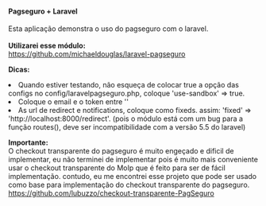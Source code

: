 <h4>Pagseguro + Laravel</h4>
<p>
	Esta aplicação demonstra o uso do pagseguro com o laravel.
	<br /><br/>
	<b>Utilizarei esse módulo:</b>
	<br />
	<a href="https://github.com/michaeldouglas/laravel-pagseguro" target="blank">
	https://github.com/michaeldouglas/laravel-pagseguro
	</a>
</p>

<p>
	<b>Dicas:</b><br />
	<li>Quando estiver testando, não esqueça de colocar true a opção das configs no config/laravelpagseguro.php, coloque 'use-sandbox' => true.</li>
	<li>Coloque o email e o token entre ''</li>
	<li>As url de redirect e notifications, coloque como fixeds. assim: 'fixed' => 'http://localhost:8000/redirect'. (pois o módulo está com um bug para a função routes(), deve ser incompatibilidade com a versão 5.5 do laravel)</li>
</p>

<p>
	<b>Importante:</b><br />
	O checkout transparente do pagseguro é muito engeçado e dificil de implementar, eu não terminei de implementar pois é muito mais conveniente usar o checkout transparente do MoIp que é feito para ser de fácil implementação. contudo, eu me encontrei esse projeto que pode ser usado como base para implementação do checkout transparente do pagseguro.<br />
	<a href="https://github.com/lubuzzo/checkout-transparente-PagSeguro" target="blank">
	https://github.com/lubuzzo/checkout-transparente-PagSeguro
	</a>
</p>
